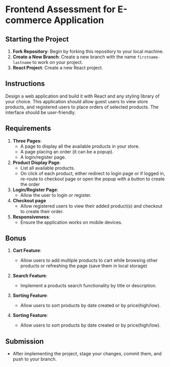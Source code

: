 # Frontend Assessment for E-commerce Application

## Starting the Project

1. **Fork Repository**: Begin by forking this repository to your local machine.
2. **Create a New Branch**: Create a new branch with the name `firstname-lastname` to work on your project.
3. **React Project**: Create a new React project.

## Instructions

Design a web application and build it with React and any 
styling library of your choice. This application should allow guest 
users to view store products, and registered users to place orders of 
selected products. The interface should be user-friendly.


## Requirements

1. **Three Pages**:
    - A page to display all the available products in your store.
    - A page placing an order (it can be a popup).
    - A login/register page.
2. **Product Display Page**:
    - List all available products.
    - On click of each product, either redirect to login page or if logged in, re-route to checkout page or open the popup with a button to create the order
3. **Login/Register Page**:
    - Allow the user to login or register.
4. **Checkout page**
    - Allow registered users to view their added product(s) and checkout to create their order.
5. **Responsiveness**:
    - Ensure the application works on mobile devices.


## Bonus

1. **Cart Feature**:
    - Allow users to add multiple products to cart while browsing other products or refreshing the page (save them in local storage)
2. **Search Feature**:
    - Implement a products search functionality by title or description.
3. **Sorting Feature**:
    - Allow users to sort products by date created or by price(high/low).

3. **Sorting Feature**:
   - Allow users to sort products by date created or by price(high/low).

## Submission

- After implementing the project, stage your changes, commit them, and push to your branch.

